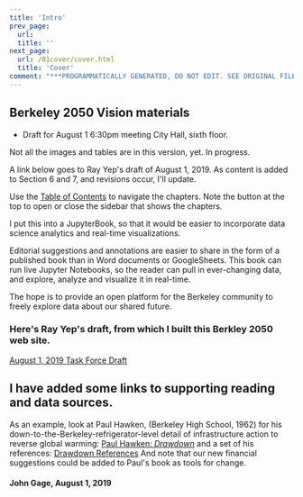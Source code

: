 ```yaml
---
title: 'Intro'
prev_page:
  url: 
  title: ''
next_page:
  url: /01cover/cover.html
  title: 'Cover'
comment: "***PROGRAMMATICALLY GENERATED, DO NOT EDIT. SEE ORIGINAL FILES IN /content***"
---
```

## Berkeley 2050 Vision materials

- Draft for August 1 6:30pm meeting City Hall, sixth floor.

Not all the images and tables are in this version, yet. In progress.

A link below goes to Ray Yep's draft of August 1, 2019. As content is added to Section 6 and 7, and revisions occur, I'll update.

Use the [Table of Contents](../../03toc/toc) to navigate the chapters. Note the button at the top to open or close the sidebar that shows the chapters.

I put this into a JupyterBook, so that it would be easier to incorporate data science analytics and real-time visualizations.

Editorial suggestions and annotations are easier to share in the form of a published book than in Word documents or GoogleSheets. This book can run live Jupyter Notebooks, so the reader can pull in ever-changing data, and explore, analyze and visualize it in real-time.

The hope is to provide an open platform for the Berkeley community to freely explore data about our shared future.

### Here's Ray Yep's draft, from which I built this Berkley 2050 web site.
[August 1, 2019 Task Force Draft](https://docs.google.com/document/d/1Ml51RzCysdXetzAxP0LFQqITZPMNkGskKt_v7Budv8g/edit)

## I have added some links to supporting reading and data sources.

As an example, look at Paul Hawken, (Berkeley High School, 1962) for his down-to-the-Berkeley-refrigerator-level detail of infrastructure action to reverse global warming:
[Paul Hawken: _Drawdown_](https://www.drawdown.org/) and a set of his references: [Drawdown References](https://www.drawdown.org/references)
And note that our new financial suggestions could be added to Paul's book as tools for change.

####  John Gage, August 1, 2019
